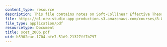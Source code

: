 ```yaml
---
content_type: resource
description: This file contains notes on Soft-Collinear Effective Theory.
file: https://ol-ocw-studio-app-production.s3.amazonaws.com/courses/8-851-strong-interactions-effective-field-theories-of-qcd-spring-2006/b5902eac1704bfe751d921327ff7b797_scet_2006.pdf
file_type: application/pdf
resourcetype: Document
title: scet_2006.pdf
uid: b5902eac-1704-bfe7-51d9-21327ff7b797
---
```

